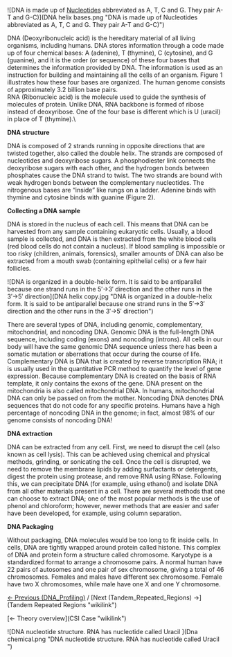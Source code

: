 ![DNA is made up of [Nucleotides](Nucleotides "wikilink") abbreviated as
A, T, C and G. They pair A-T and
G-C)](DNA helix bases.png "DNA is made up of Nucleotides abbreviated as A, T, C and G. They pair A-T and G-C)")

DNA (Deoxyribonucleic acid) is the hereditary material of all living
organisms, including humans. DNA stores information through a code made
up of four chemical bases: A (adenine), T (thymine), C (cytosine), and G
(guanine), and it is the order (or sequence) of these four bases that
determines the information provided by DNA. The information is used as
an instruction for building and maintaining all the cells of an
organism. Figure 1 illustrates how these four bases are organized. The
human genome consists of approximately 3.2 billion base pairs.\
 RNA (Ribonucleic acid) is the molecule used to guide the synthesis of
molecules of protein. Unlike DNA, RNA backbone is formed of ribose
instead of deoxyribose. One of the four base is different which is U
(uracil) in place of T (thymine).\

**DNA structure**

DNA is composed of 2 strands running in opposite directions that are
twisted together, also called the double helix. The strands are composed
of nucleotides and deoxyribose sugars. A phosphodiester link connects
the deoxyribose sugars with each other, and the hydrogen bonds between
phosphates cause the DNA strand to twist. The two strands are bound with
weak hydrogen bonds between the complementary nucleotides. The
nitrogenous bases are “inside” like rungs on a ladder. Adenine binds
with thymine and cytosine binds with guanine (Figure 2).

**Collecting a DNA sample**

DNA is stored in the nucleus of each cell. This means that DNA can be
harvested from any sample containing eukaryotic cells. Usually, a blood
sample is collected, and DNA is then extracted from the white blood
cells (red blood cells do not contain a nucleus). If blood sampling is
impossible or too risky (children, animals, forensics), smaller amounts
of DNA can also be extracted from a mouth swab (containing epithelial
cells) or a few hair follicles.

![DNA is organized in a double-helix form. It is said to be antiparallel
because one strand runs in the 5′→3′ direction and the other runs in the
3′→5′
direction](DNA helix copy.jpg "DNA is organized in a double-helix form. It is said to be antiparallel because one strand runs in the 5′→3′ direction and the other runs in the 3′→5′ direction")

There are several types of DNA, including genomic, complementary,
mitochondrial, and noncoding DNA. Genomic DNA is the full-length DNA
sequence, including coding (exons) and noncoding (introns). All cells in
our body will have the same genomic DNA sequence unless there has been a
somatic mutation or aberrations that occur during the course of life.
Complementary DNA is DNA that is created by reverse transcription RNA;
it is usually used in the quantitative PCR method to quantify the level
of gene expression. Because complementary DNA is created on the basis of
RNA template, it only contains the exons of the gene. DNA present on the
mitochondria is also called mitochondrial DNA. In humans, mitochondrial
DNA can only be passed on from the mother. Noncoding DNA denotes DNA
sequences that do not code for any specific proteins. Humans have a high
percentage of noncoding DNA in the genome; in fact, almost 98% of our
genome consists of noncoding DNA!

**DNA extraction**

DNA can be extracted from any cell. First, we need to disrupt the cell
(also known as cell lysis). This can be achieved using chemical and
physical methods, grinding, or sonicating the cell. Once the cell is
disrupted, we need to remove the membrane lipids by adding surfactants
or detergents, digest the protein using protease, and remove RNA using
RNase. Following this, we can precipitate DNA (for example, using
ethanol) and isolate DNA from all other materials present in a cell.
There are several methods that one can choose to extract DNA; one of the
most popular methods is the use of phenol and chloroform; however, newer
methods that are easier and safer have been developed, for example,
using column separation.

**DNA Packaging**

Without packaging, DNA molecules would be too long to fit inside cells.
In cells, DNA are tightly wrapped around protein called histone. This
complex of DNA and protein form a structure called chromosome. Karyotype
is a standardized format to arrange a chromosome pairs. A normal human
have 22 pairs of autosomes and one pair of sex chromosome, giving a
total of 46 chromosomes. Females and males have different sex
chromosome. Female have two X chromosomes, while male have one X and one
Y chromosome.

[← Previous (DNA\_Profiling)](DNA_Profiling "wikilink") / [Next
(Tandem\_Repeated\_Regions) →](Tandem Repeated Regions "wikilink")

[← Theory overview](CSI Case "wikilink")

![DNA nucleotide structure. RNA has nucleotide called Uracil
](Dna chemical.png "DNA nucleotide structure. RNA has nucleotide called Uracil ")

